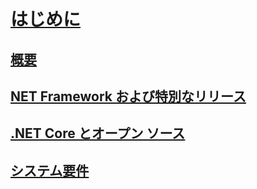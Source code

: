 # [はじめに](index.md)
## [概要](overview.md)
## [NET Framework および特別なリリース](the-net-framework-and-out-of-band-releases.md)
## [.NET Core とオープン ソース](net-core-and-open-source.md)
## [システム要件](system-requirements.md)
